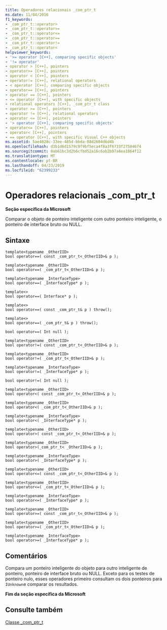 ```yaml
---
title: Operadores relacionais _com_ptr_t
ms.date: 11/04/2016
f1_keywords:
- _com_ptr_t::operator>
- _com_ptr_t::operator>=
- _com_ptr_t::operator<=
- _com_ptr_t::operator==
- _com_ptr_t::operator!=
- _com_ptr_t::operator<
helpviewer_keywords:
- '>= operator [C++], comparing specific objects'
- '!= operator'
- operator > [C++], pointers
- operator>= [C++], pointers
- operator < [C++], pointers
- operator!= [C++], relational operators
- < operator [C++], comparing specific objects
- operator== [C++], pointers
- operator == [C++], pointers
- <= operator [C++], with specific objects
- relational operators [C++], _com_ptr_t class
- operator >= [C++], pointers
- operator != [C++], relational operators
- operator <= [C++], pointers
- '> operator [C++], comparing specific objects'
- operator<= [C++], pointers
- operator< [C++], pointers
- == operator [C++], with specific Visual C++ objects
ms.assetid: 5ae4028c-33ee-485d-bbda-88d2604d6d4b
ms.openlocfilehash: d3b1d6d1579c9f9bf5eca4f8a3f6733f27584674
ms.sourcegitcommit: 0ab61bc3d2b6cfbd52a16c6ab2b97a8ea1864f12
ms.translationtype: MT
ms.contentlocale: pt-BR
ms.lasthandoff: 04/23/2019
ms.locfileid: "62399233"
---
```

# <a name="comptrt-relational-operators"></a>Operadores relacionais _com_ptr_t

**Seção específica da Microsoft**

Comparar o objeto de ponteiro inteligente com outro ponteiro inteligente, o ponteiro de interface bruto ou NULL.

## <a name="syntax"></a>Sintaxe

```
template<typename _OtherIID>
bool operator==( const _com_ptr_t<_OtherIID>& p );

template<typename _OtherIID> 
bool operator==( _com_ptr_t<_OtherIID>& p );

template<typename _InterfaceType>
bool operator==( _InterfaceType* p );

template<>
bool operator==( Interface* p );

template<>
bool operator==( const _com_ptr_t& p ) throw();

template<>
bool operator==( _com_ptr_t& p ) throw();

bool operator==( Int null );

template<typename _OtherIID>
bool operator!=( const _com_ptr_t<_OtherIID>& p );

template<typename _OtherIID>
bool operator!=( _com_ptr_t<_OtherIID>& p );

template<typename _InterfaceType>
bool operator!=( _InterfaceType* p );

bool operator!=( Int null );

template<typename _OtherIID>
bool operator<( const _com_ptr_t<_OtherIID>& p );

template<typename _OtherIID>
bool operator<( _com_ptr_t<_OtherIID>& p );

template<typename _InterfaceType>
bool operator<( _InterfaceType* p );

template<typename _OtherIID>
bool operator>( const _com_ptr_t<_OtherIID>& p );

template<typename _OtherIID>
bool operator>(_com_ptr_t< _OtherIID>& p );

template<typename _InterfaceType>
bool operator>( _InterfaceType* p );

template<typename _OtherIID>
bool operator<=( const _com_ptr_t<_OtherIID>& p );

template<typename _OtherIID>
bool operator<=( _com_ptr_t<_OtherIID>& p );

template<typename _InterfaceType>
bool operator<=( _InterfaceType* p );

template<typename _OtherIID>
bool operator>=( const _com_ptr_t<_OtherIID>& p );

template<typename _OtherIID>
bool operator>=( _com_ptr_t<_OtherIID>& p );

template<typename _InterfaceType>
bool operator>=( _InterfaceType* p );
```

## <a name="remarks"></a>Comentários

Compara um ponteiro inteligente do objeto para outro inteligente de ponteiro, ponteiro de interface bruto ou NULL. Exceto para os testes de ponteiro nulo, esses operadores primeiro consultam os dois ponteiros para `IUnknown`e comparar os resultados.

**Fim da seção específica da Microsoft**

## <a name="see-also"></a>Consulte também

[Classe _com_ptr_t](../cpp/com-ptr-t-class.md)